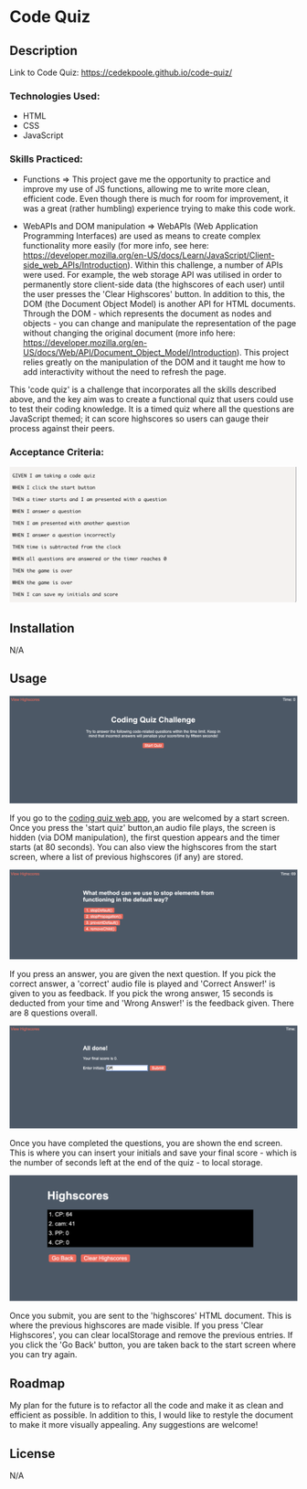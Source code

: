 # Code Quiz

## Description 

Link to Code Quiz: https://cedekpoole.github.io/code-quiz/

### Technologies Used: 
- HTML
- CSS
- JavaScript

### Skills Practiced: 
- Functions => This project gave me the opportunity to practice and improve my use of JS functions, allowing me to write more clean, efficient code. Even though there is much for room for improvement, it was a great (rather humbling) experience trying to make this code work. 

- WebAPIs and DOM manipulation => WebAPIs (Web Application Programming Interfaces) are used as means to create complex functionality more easily (for more info, see here: https://developer.mozilla.org/en-US/docs/Learn/JavaScript/Client-side_web_APIs/Introduction). Within this challenge, a number of APIs were used. For example, the web storage API was utilised in order to permanently store client-side data (the highscores of each user) until the user presses the 'Clear Highscores' button. In addition to this, the DOM (the Document Object Model) is another API for HTML documents. Through the DOM - which represents the document as nodes and objects - you can change and manipulate the representation of the page without changing the original document (more info here: https://developer.mozilla.org/en-US/docs/Web/API/Document_Object_Model/Introduction). This project relies greatly on the manipulation of the DOM and it taught me how to add interactivity without the need to refresh the page. 

This 'code quiz' is a challenge that incorporates all the skills described above, and the key aim was to create a functional quiz that users could use to test their coding knowledge. It is a timed quiz where all the questions are JavaScript themed; it can score highscores so users can gauge their process against their peers. 

### Acceptance Criteria:

![Acceptance Criteria](assets/images/acceptance-criteria.png "Acceptance Criteria")

## Installation 

N/A

## Usage 

![Start Screen](assets/images/start-screen.png "Start Screen")

If you go to the [coding quiz web app](https://cedekpoole.github.io/code-quiz/), you are welcomed by a start screen. Once you press the 'start quiz' button,an audio file plays, the screen is hidden (via DOM manipulation), the first question appears and the timer starts (at 80 seconds). You can also view the highscores from the start screen, where a list of previous highscores (if any) are stored.

![Question Screen](assets/images/question-screen.png "Question Screen")

If you press an answer, you are given the next question. If you pick the correct answer, a 'correct' audio file is played and 'Correct Answer!' is given to you as feedback. If you pick the wrong answer, 15 seconds is deducted from your time and 'Wrong Answer!' is the feedback given. There are 8 questions overall.

![Submit Score Screen](assets/images/submit-score.png "Submit score screen")

Once you have completed the questions, you are shown the end screen. This is where you can insert your initials and save your final score - which is the number of seconds left at the end of the quiz - to local storage. 

![Submit Score Screen](assets/images/highscore.png "Submit score screen")

Once you submit, you are sent to the 'highscores' HTML document. This is where the previous highscores are made visible. If you press 'Clear Highscores', you can clear localStorage and remove the previous entries. If you click the 'Go Back' button, you are taken back to the start screen where you can try again. 

## Roadmap 

My plan for the future is to refactor all the code and make it as clean and efficient as possible. In addition to this, I would like to restyle the document to make it more visually appealing. Any suggestions are welcome! 

## License 

N/A
